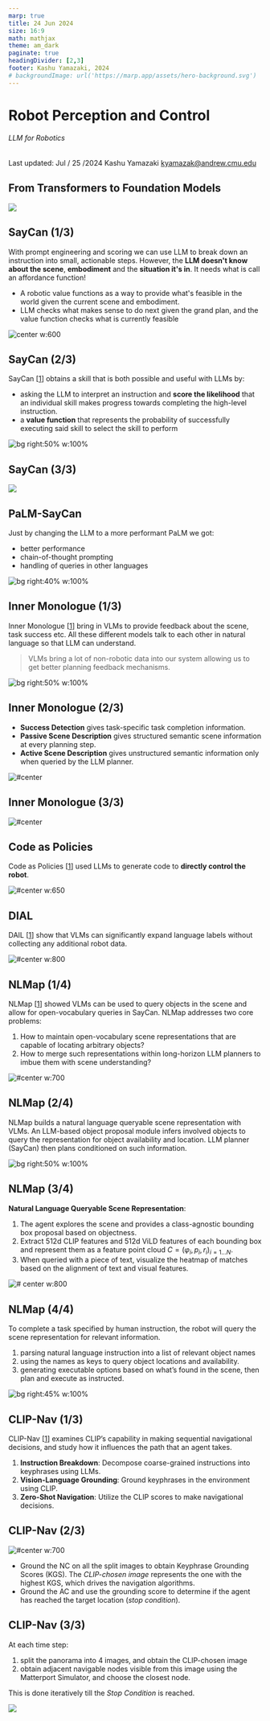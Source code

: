 ```yaml
---
marp: true
title: 24 Jun 2024
size: 16:9
math: mathjax
theme: am_dark
paginate: true
headingDivider: [2,3]
footer: Kashu Yamazaki, 2024
# backgroundImage: url('https://marp.app/assets/hero-background.svg')
---
```


<!-- _class: cover_b -->
<!-- _header: "" -->
<!-- _footer: "" -->
<!-- _paginate: "" -->
<!-- _backgroundImage: url('https://marp.app/assets/hero-background.svg') -->

# Robot Perception and Control

###### LLM for Robotics

Last updated: Jul / 25 /2024
Kashu Yamazaki
kyamazak@andrew.cmu.edu

## From Transformers to Foundation Models

![](https://api.wandb.ai/files/vincenttu/images/projects/37228380/5a69d608.png)

## SayCan (1/3)

With prompt engineering and scoring we can use LLM to break down an instruction into small, actionable steps. However, the **LLM doesn't know about the scene**, **embodiment** and the **situation it's in**. It needs what is call an affordance function!
- A robotic value functions as a way to provide what's feasible in the world given the current scene and embodiment.
- LLM checks what makes sense to do next given the grand plan, and the value function checks what is currently feasible

![center w:600](img/saycan-llm.gif)

## SayCan (2/3)

SayCan [[1](https://say-can.github.io/)] obtains a skill that is both possible and useful with LLMs by:
- asking the LLM to interpret an instruction and **score the likelihood** that an individual skill makes progress towards completing the high-level instruction. 
- a **value function** that represents the probability of successfully executing said skill to select the skill to perform
<!-- ---
# SayCan -->

![bg right:50% w:100%](img/saycan.png)


## SayCan (3/3)

![](img/saycan_qualitative_1.png)


## PaLM-SayCan

Just by changing the LLM to a more performant PaLM we got:
- better performance
- chain-of-thought prompting
- handling of queries in other languages

![bg right:40% w:100%](img/palm_saycan.png)


## Inner Monologue (1/3)

Inner Monologue [[1](https://innermonologue.github.io/)] bring in VLMs to provide feedback about the scene, task success etc.
All these different models talk to each other in natural language so that LLM can understand.

> VLMs bring a lot of non-robotic data into our system allowing us to get better planning feedback mechanisms. 
<!-- With better VLMs, our system can continue to get better without any new robotic data. -->

![bg right:50% w:100%](img/inner_monologue.png)


## Inner Monologue (2/3)
- **Success Detection** gives task-specific task completion information.
- **Passive Scene Description** gives structured semantic scene information at every planning step.
- **Active Scene Description** gives unstructured semantic information only when queried by the LLM planner.

![#center](img/inner_monologue_feedbacks.png)


## Inner Monologue (3/3)

![#center](img/inner_monologue_results.png)


## Code as Policies

Code as Policies [[1](https://code-as-policies.github.io/)] used LLMs to generate code to **directly control the robot**. 

![#center w:650](img/policy_as_code.png)


## DIAL

DAIL [[1](https://instructionaugmentation.github.io/)] show that VLMs can significantly expand language labels without collecting any additional robot data. 

![#center w:800](img/dial.png)


## NLMap (1/4)

NLMap [[1](http://nlmap-saycan.github.io)] showed VLMs can be used to query objects in the scene and allow for open-vocabulary queries in SayCan. NLMap addresses two core problems:
1. How to maintain open-vocabulary scene representations that are capable of locating arbitrary objects?
1. How to merge such representations within long-horizon LLM planners to imbue them with scene understanding?

![#center w:700](img/nlmap.jpg)


## NLMap (2/4)

NLMap builds a natural language queryable scene representation with VLMs. An LLM-based object proposal module infers involved objects to query the representation for object availability and location. LLM planner (SayCan) then plans conditioned on such information.  

![bg right:50% w:100%](img/nlmap_overall.jpg)


## NLMap (3/4)

**Natural Language Queryable Scene Representation**: 
1. The agent explores the scene and provides a class-agnostic bounding box proposal based on objectness. 
1. Extract 512d CLIP features and 512d ViLD features of each bounding box and represent them as a feature point cloud $C ={(φ_i,p_i,r_i)}_{i=1...N}$. 
1. When queried with a piece of text, visualize the heatmap of matches based on the alignment of text and visual features.
<!-- > Note that we can query with a single object name, or object families, such as “snack” or “fruit”. -->

![# center w:800](img/nlmap_queryable_scene_rep.png)


## NLMap (4/4)
To complete a task specified by human instruction, the robot will query the scene representation for relevant information. 
1. parsing natural language instruction into a list of relevant object names
1. using the names as keys to query object locations and availability. 
1. generating executable options based on what’s found in the scene, then plan and execute as instructed.

![bg right:45% w:100%](img/nlmap_algo.png)


## CLIP-Nav (1/3)

CLIP-Nav [[1](https://arxiv.org/pdf/2211.16649.pdf)] examines CLIP’s capability in making sequential navigational decisions, and study how it influences the path that an agent takes.

1. **Instruction Breakdown**: Decompose coarse-grained instructions into keyphrases using LLMs.
1. **Vision-Language Grounding**: Ground keyphrases in the environment using CLIP.
1. **Zero-Shot Navigation**: Utilize the CLIP scores to make navigational decisions.

## CLIP-Nav (2/3)

![#center w:700](img/clip_nav.png)

- Ground the NC on all the split images to obtain Keyphrase Grounding Scores (KGS). The *CLIP-chosen image* represents the one with the highest KGS, which drives the navigation algorithms. 
- Ground the AC and use the grounding score to determine if the agent has reached the target location (*stop condition*).


## CLIP-Nav (3/3)

<!-- _class: cols-2 -->

<div class="ldiv">

At each time step:
1. split the panorama into 4 images, and obtain the CLIP-chosen image 
1. obtain adjacent navigable nodes visible from this image using the Matterport Simulator, and choose the closest node. 

This is done iteratively till the *Stop Condition* is reached.

</div>
<div class="rdiv">

![](img/clip_nav_overall.png)

</div>